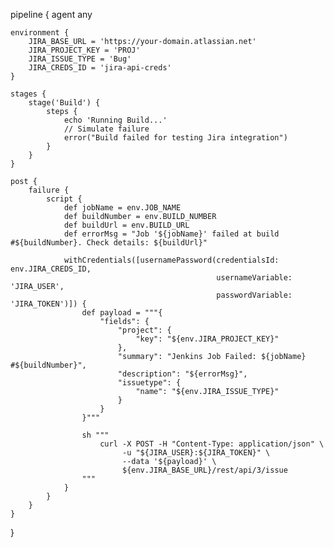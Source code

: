 pipeline {
    agent any

    environment {
        JIRA_BASE_URL = 'https://your-domain.atlassian.net'
        JIRA_PROJECT_KEY = 'PROJ'
        JIRA_ISSUE_TYPE = 'Bug'
        JIRA_CREDS_ID = 'jira-api-creds'
    }

    stages {
        stage('Build') {
            steps {
                echo 'Running Build...'
                // Simulate failure
                error("Build failed for testing Jira integration")
            }
        }
    }

    post {
        failure {
            script {
                def jobName = env.JOB_NAME
                def buildNumber = env.BUILD_NUMBER
                def buildUrl = env.BUILD_URL
                def errorMsg = "Job '${jobName}' failed at build #${buildNumber}. Check details: ${buildUrl}"

                withCredentials([usernamePassword(credentialsId: env.JIRA_CREDS_ID,
                                                  usernameVariable: 'JIRA_USER',
                                                  passwordVariable: 'JIRA_TOKEN')]) {
                    def payload = """{
                        "fields": {
                            "project": {
                                "key": "${env.JIRA_PROJECT_KEY}"
                            },
                            "summary": "Jenkins Job Failed: ${jobName} #${buildNumber}",
                            "description": "${errorMsg}",
                            "issuetype": {
                                "name": "${env.JIRA_ISSUE_TYPE}"
                            }
                        }
                    }"""

                    sh """
                        curl -X POST -H "Content-Type: application/json" \
                             -u "${JIRA_USER}:${JIRA_TOKEN}" \
                             --data '${payload}' \
                             ${env.JIRA_BASE_URL}/rest/api/3/issue
                    """
                }
            }
        }
    }
}
